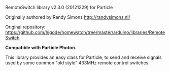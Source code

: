 RemoteSwitch library v2.3.0 (20121229) for Particle

Originally authored by Randy Simons http://randysimons.nl/

Original repository: https://github.com/hjgode/homewatch/tree/master/arduino/libraries/RemoteSwitch
 
**Compatible with Particle Photon.**

This library provides an easy class for Particle, to send and receive signals
used by some common "old style" 433MHz remote control switches.
